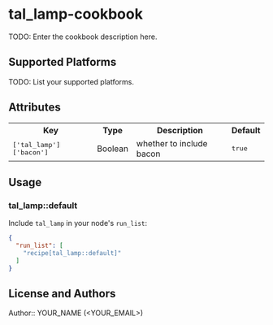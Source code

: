 # tal_lamp-cookbook

TODO: Enter the cookbook description here.

## Supported Platforms

TODO: List your supported platforms.

## Attributes

<table>
  <tr>
    <th>Key</th>
    <th>Type</th>
    <th>Description</th>
    <th>Default</th>
  </tr>
  <tr>
    <td><tt>['tal_lamp']['bacon']</tt></td>
    <td>Boolean</td>
    <td>whether to include bacon</td>
    <td><tt>true</tt></td>
  </tr>
</table>

## Usage

### tal_lamp::default

Include `tal_lamp` in your node's `run_list`:

```json
{
  "run_list": [
    "recipe[tal_lamp::default]"
  ]
}
```

## License and Authors

Author:: YOUR_NAME (<YOUR_EMAIL>)

